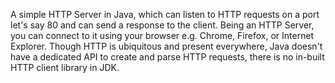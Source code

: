 A simple HTTP Server in Java, which can listen to HTTP requests on a port let's say 80 and can send a response to the client. 
Being an HTTP Server, you can connect to it using your browser e.g. Chrome, Firefox, or Internet Explorer. 
Though HTTP is ubiquitous and present everywhere, Java doesn't have a dedicated API to create and parse HTTP requests, there is no in-built HTTP client library in JDK. 
